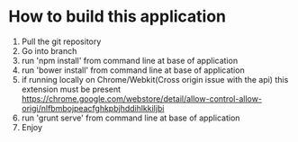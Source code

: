 # How to build this application

1. Pull the git repository
2. Go into branch
3. run 'npm install' from command line at base of application
4. run 'bower install' from command line at base of application
5. if running locally on Chrome/Webkit(Cross origin issue with the api) this extension must be present https://chrome.google.com/webstore/detail/allow-control-allow-origi/nlfbmbojpeacfghkpbjhddihlkkiljbi
6. run 'grunt serve' from command line at base of application
7. Enjoy